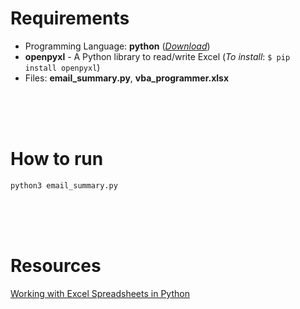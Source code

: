 # Requirements

- Programming Language: **python** ([_Download_](https://www.python.org/downloads/))
- **openpyxl** - A Python library to read/write Excel (_To install_: ```$ pip install openpyxl```)
- Files: **email_summary.py**, **vba_programmer.xlsx**

<br>
<br>
<br>

# How to run
```
python3 email_summary.py
```

<br>
<br>
<br>

# Resources
[Working with Excel Spreadsheets in Python](https://www.geeksforgeeks.org/working-with-excel-spreadsheets-in-python/)  

